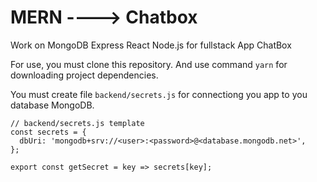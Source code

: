 # MERN ---->  Chatbox
Work on MongoDB Express React Node.js for fullstack App ChatBox


For use, you must clone this repository. And use command `yarn` for downloading project dependencies.

You must create file `backend/secrets.js` for connectiong you app to you database MongoDB.

```
// backend/secrets.js template
const secrets = {
  dbUri: 'mongodb+srv://<user>:<password>@<database.mongodb.net>',
};

export const getSecret = key => secrets[key];
```
